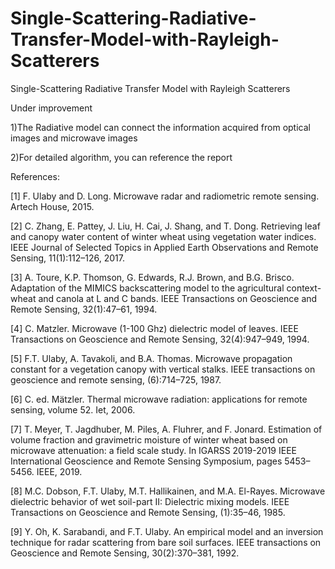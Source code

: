 # Single-Scattering-Radiative-Transfer-Model-with-Rayleigh-Scatterers
 Single-Scattering Radiative Transfer Model with Rayleigh Scatterers

Under improvement

1)The Radiative model can connect the information acquired from optical images and microwave images

2)For detailed algorithm, you can reference the report

References:

[1] F. Ulaby and D. Long. Microwave radar and radiometric remote sensing. Artech House, 2015.

[2] C. Zhang, E. Pattey, J. Liu, H. Cai, J. Shang, and T. Dong. Retrieving leaf and canopy water content of winter wheat
using vegetation water indices. IEEE Journal of Selected Topics in Applied Earth Observations and Remote Sensing,
11(1):112–126, 2017.

[3] A. Toure, K.P. Thomson, G. Edwards, R.J. Brown, and B.G. Brisco. Adaptation of the MIMICS backscattering model
to the agricultural context-wheat and canola at L and C bands. IEEE Transactions on Geoscience and Remote Sensing,
32(1):47–61, 1994.

[4] C. Matzler. Microwave (1-100 Ghz) dielectric model of leaves. IEEE Transactions on Geoscience and Remote Sensing,
32(4):947–949, 1994.

[5] F.T. Ulaby, A. Tavakoli, and B.A. Thomas. Microwave propagation constant for a vegetation canopy with vertical stalks.
IEEE transactions on geoscience and remote sensing, (6):714–725, 1987.

[6] C. ed. Mätzler. Thermal microwave radiation: applications for remote sensing, volume 52. Iet, 2006.

[7] T. Meyer, T. Jagdhuber, M. Piles, A. Fluhrer, and F. Jonard. Estimation of volume fraction and gravimetric moisture of
winter wheat based on microwave attenuation: a field scale study. In IGARSS 2019-2019 IEEE International Geoscience
and Remote Sensing Symposium, pages 5453–5456. IEEE, 2019.

[8] M.C. Dobson, F.T. Ulaby, M.T. Hallikainen, and M.A. El-Rayes. Microwave dielectric behavior of wet soil-part II:
Dielectric mixing models. IEEE Transactions on Geoscience and Remote Sensing, (1):35–46, 1985.

[9] Y. Oh, K. Sarabandi, and F.T. Ulaby. An empirical model and an inversion technique for radar scattering from bare soil
surfaces. IEEE transactions on Geoscience and Remote Sensing, 30(2):370–381, 1992.
